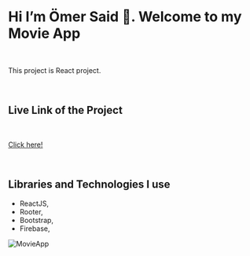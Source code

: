 
<h1>Hi I’m Ömer Said 👋. Welcome to my Movie App</h1>

<br>

<p>This project is React project.</p>

<br>

<h2>Live Link of the Project</h2>

<br>

[Click here!](https://resplendent-hamster-015c26.netlify.app/login)

<br>

<h2>Libraries and Technologies I use</h2>

* ReactJS, 
* Rooter, 
* Bootstrap,
* Firebase,

![MovieApp](https://github.com/omersb/Movie_App/blob/master/movie-app.gif?raw=true)
